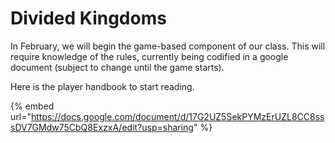 # Divided Kingdoms

In February, we will begin the game-based component of our class. This will require knowledge of the rules, currently being codified in a google document (subject to change until the game starts).

Here is the player handbook to start reading.&#x20;

{% embed url="https://docs.google.com/document/d/17G2UZ5SekPYMzErUZL8CC8sssDV7GMdw75CbQ8ExzxA/edit?usp=sharing" %}
